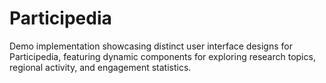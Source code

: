 # Participedia
 Demo implementation showcasing distinct user interface designs for Participedia, featuring dynamic components for exploring research topics, regional activity, and engagement statistics.
